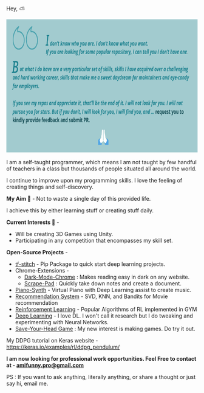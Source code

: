 Hey, :partly_sunny:

<p align="center">
    <img src="https://github.com/amifunny/amifunny/blob/master/Readme.png" alt="Image" width="800" height="350" />
</p>

I am a self-taught programmer, which means I am not taught by few handful of teachers in a class but thousands of people situated all around the world.

I continue to improve upon my programming skills. I love the feeling of creating things and self-discovery.

**My Aim :dart:** - Not to waste a single day of this provided life.

I achieve this by either learning stuff or creating stuff daily.

**Current Interests :rocket:** -

 - Will be creating 3D Games using Unity.
 - Participating in any competition that encompasses my skill set.

**Open-Source Projects** - 

 - [tf-stitch](https://github.com/amifunny/tf-stitch) -  Pip Package to quick start deep learning projects.
 - Chrome-Extensions -
	 - [Dark-Mode-Chrome](https://github.com/amifunny/Dark_Mode_Chrome) : Makes reading easy in dark on any website.
	- [Scrape-Pad](https://github.com/amifunny/Scrape-Pad-Browser-Extension) : Quickly take down notes and create a document.
- [Piano-Synth](https://github.com/amifunny/Piano-Synth) - Virtual Piano with Deep Learning assist to create music.
- [Recommendation System](https://github.com/amifunny/likely) - SVD, KNN, and Bandits for Movie recommendation
- [Reinforcement Learning](https://github.com/amifunny/Reinforce_Adventure) - Popular Algorithms of RL implemented in GYM
- [Deep Learning](https://github.com/amifunny/Deep-Learning-Notebook) - I love DL. I won't call it research but I do tweaking and experimenting with Neural Networks.
- [Save-Your-Head Game](https://github.com/amifunny/Save-Your-Head) : My new interest is making games. Do try it out.

My DDPG tutorial on Keras website - https://keras.io/examples/rl/ddpg_pendulum/

**I am now looking for professional work opportunities. Feel Free to contact at - amifunny.pro@gmail.com** 

PS : If you want to ask anything, literally anything, or share a thought or just say hi, email me.
